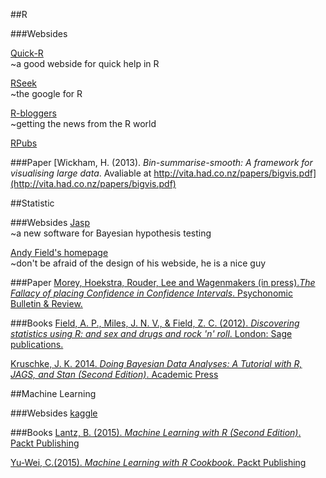 

##R

###Websides  

[Quick-R](http://www.statmethods.net/index1.html)   
~a good webside for quick help in R

[RSeek](http://rseek.org/)   
~the google for R

[R-bloggers](http://www.r-bloggers.com/)    
~getting the news from the R world  

[RPubs](http://rpubs.com/)

###Paper
[Wickham, H. (2013). _Bin-summarise-smooth: A framework for visualising large data_. Avaliable at http://vita.had.co.nz/papers/bigvis.pdf](http://vita.had.co.nz/papers/bigvis.pdf)

##Statistic

###Websides
[Jasp](https://jasp-stats.org/)  
~a new software for Bayesian hypothesis testing

[Andy Field's homepage](http://www.discoveringstatistics.com/html/apf.html)  
~don't be afraid of the design of his webside, he is a nice guy

###Paper
[Morey, Hoekstra, Rouder, Lee and Wagenmakers (in press)._The Fallacy of placing Confidence in Confidence Intervals_. Psychonomic Bulletin & Review.](https://learnbayes.org/papers/confidenceIntervalsFallacy/fundamentalError.pdf)

###Books
[Field, A. P., Miles, J. N. V., & Field, Z. C. (2012). _Discovering statistics using R: and sex and drugs and rock 'n' roll_. London: Sage publications.](http://www.amazon.de/Discovering-Statistics-Using-Andy-Field/dp/1446200469/ref=sr_1_2?ie=UTF8&qid=1442476408&sr=8-2&keywords=andy+field)  

[Kruschke, J. K. 2014. _Doing Bayesian Data Analyses: A Tutorial with R, JAGS, and Stan (Second Edition)_. Academic Press](http://www.amazon.de/Doing-Bayesian-Data-Analysis-Kruschke/dp/0124058884/ref=sr_1_1?ie=UTF8&qid=1442476625&sr=8-1&keywords=kruschke)

##Machine Learning

###Websides
[kaggle](https://www.kaggle.com/)

###Books
[Lantz, B. (2015). _Machine Learning with R (Second Edition)_. Packt Publishing](http://www.amazon.de/Machine-Learning-Insights-Predictive-Analytics-ebook/dp/B0114P1K1C/ref=sr_1_2?ie=UTF8&qid=1442477045&sr=8-2&keywords=machine+learning+R)

[Yu-Wei, C.(2015). _Machine Learning with R Cookbook_. Packt Publishing](http://www.amazon.de/Machine-Learning-Cookbook-Building-Predictive-ebook/dp/B00VAG2X1C/ref=sr_1_4?ie=UTF8&qid=1442477045&sr=8-4&keywords=machine+learning+R)

